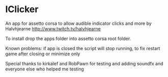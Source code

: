# IClicker
An app for assetto corsa to allow audible indicator clicks and more by Halvhjearne
http://www.twitch.tv/halvhjearne

To install drop the apps folder into assetto corsa root folder.

Known problems: if app is closed the script will stop running, to fix restart game after closing or minimize only

Special thanks to kirkalef and RobPawn for testing and adding soundfx and everyone else who helped me testing
